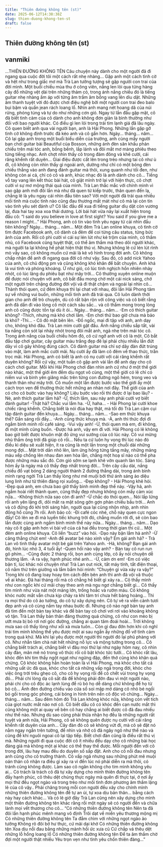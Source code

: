 ```yaml
---
title: "Thiên đường không tên (st)"
date: 2025-06-12T14:38:38Z
slug: thien-duong-khong-ten-st
draft: false
---
```


## Thiên đường không tên (st)

## vanmiki

...THIÊN ĐƯỜNG KHÔNG TÊN
Câu chuyện này dành cho một người đã đi ngang qua
cuộc đời tôi một cách rất nhẹ nhàng…
Gặp anh một cách tình cờ và hệt như trong giấc mơ
mà Trà Lan tưởng tượng sẽ gặp người con trai của
đời mình.
Một buổi chiều mùa thu ở công viên, nắng len lỏi qua
từng hàng cây đổ những vệt dài trên những thảm cỏ,
trong ánh nắng chiều đó là tiếng guitar nhẹ nhàng ấm
áp với từng âm trầm âm bổng vang lên dìu dặt.
Những âm thanh tuyệt vời đó được chơi điệu nghệ
bởi một người con trai đeo balo bụi bặm và quần jean
rách loang lổ. Nhìn anh mang nét hoang dã của núi
rừng, phóng túng và tự do như những cơn gió.
Ngay từ lần đầu gặp mặt, cô đã biết tình cảm của cô
dành cho anh không đơn giản là bình thường như đối
với bao người khác. Có điều gì len lỏi trong trái tim
lạnh giá đã lâu ngày. Cô quen biết anh qua vài người
bạn, anh là Hải Phong. Những lần gặp gỡ tình cờ
không định trước đã kéo anh và cô gần hơn.
Ngày... tháng… năm...
Cô lại gặp anh trong một buổi biểu diễn của trường,
anh cùng mấy người bạn chơi guitar bài Beautiful
của Bosson, những ánh đèn sân khấu phản chiếu
trên mái tóc anh, bồng bềnh, lấp lánh và đôi mắt mơ
màng phiêu theo từng tiếng nhạc. Anh chợt nhìn thấy
cô trong đám đông và khẽ cười, cái răng khểnh rất
duyên…
Giai điệu được cất lên trong trẻo nhưng tai cô như ù
đi, cô không còn nhìn thấy gì ngoài anh, dường như
chỉ có một bóng đèn chiếu thẳng vào anh đang đánh
guitar mà thôi, xung quanh như tối đen, như không
còn ai cả, chỉ có cô và anh, khúc nhạc đó là anh
dành cho cô…
Tiếng vỗ tay vang lên kết thúc bài hát, cô giật mình
trở lại với hiện thực, cô chợt cười vì sự mơ mộng
thái quá của mình. Trà Lan thắc mắc với chính mình
vì sao gặp anh mới đôi lần mà như đã quen từ kiếp
trước, thân quen đến lạ, chẳng lẽ là yêu ngay cái
nhìn đầu tiên sao?
Với một người đã trải qua nhiều mối tình mà cuộc
tình nào cũng đau thương mất mát như cô mà lại còn
tin vào tình yêu sét đánh ư? Cô lắc đầu để xua đi
tiếng guitar dìu dặt còn vương lại, đưa hai tay xoa
xoa thái dương.
Lời bái hát vừa nãy lại xuất hiện trong đầu cô: “I
said do you believe in love at first sight? You said if
you give me a reason I might...”
Hải Phong, anh có tin vào tình yêu ngay từ cái nhìn
đầu tiên không?
Ngày... tháng… năm...
Một đêm Trà Lan online khuya, cô tình cờ tìm được
Facebook anh, cô dành cả đêm để coi từng câu
status, từng bức ảnh của anh. Rồi cô phì cười vì cái
sự lén lút như kẻ trộm của mình, cô thầm nhủ, có
Facebook cũng tuyệt thật, có thể âm thầm mà theo
dõi người khác, mà người ta lại không hề phát hiện
thật thú vị.
Nhưng không lẽ cứ lén lút rình mò vầy sao, cô không
muốn cứ mãi là kẻ vô hình trong đời anh. Cô không
chấp nhận để anh đi ngang qua đời cô như vậy. Sau
đó, cô add nick Yahoo của anh, cô chủ động pm và
cũng không khó khăn để bắt chuyện. Anh khá là vui
tính và phóng khoáng. Ừ như gió, có lúc tinh nghịch
hồn nhiên nhảy nhót, có lúc lãng du phiêu bạt như
mây trời…
Cô thường xuyên online muộn để được nói chuyện
với anh, cô bắt đầu mong chờ một cái nick sáng, chờ
một người trên chặng đường đời vội vã đi thật chậm
và ngoái lại nhìn cô…
Thành thói quen, cứ đêm khuya thì lại chat với nhau,
đôi lần Hải Phong tâm sự về những vui buồn, những
mối tình anh đã trải qua. Cô luôn dành thời gian cho
anh để trò chuyện, dù cô rất bận rộn với công việc
và cô biết rằng anh đã dần đi vào lòng cô một cách
sâu sắc… và cô thầm mong trong lòng anh cô cũng
được tồn tại dù ít ỏi…
Ngày... tháng… năm...
-Em có thích guitar không?
-Thích, nhưng mà khó chơi lắm.
-Em chơi thử bao giờ chưa mà bảo là khó?
-Thì… - Cô đỏ mặt bẽn lẽn.
-Đồ ngốc, mai đi tập với anh, anh dạy cho, không khó
đâu.
Trà Lan mỉm cười gật đầu. Ánh nắng chiều sắp tắt,
vài tia nắng còn sót lại nhảy nhót trong đôi mắt anh,
ngả nhẹ trên mái tóc cô. Trong ánh nắng của buổi
chiều hôm đó, cô cứ ngỡ anh với cô là một.
Cô bắt đầu tập chơi guitar, cây guitar màu trắng đẹp
đẽ lại phải chịu nhiều lần đứt dây vì cô gảy không
đúng cách. Cô đánh guitar mà chỉ sợ dây đàn đứt
trúng vào mặt, làm anh mắc cười mãi.
Nụ cười ấy đã làm cô đêm về thao thức, trằn trọc
mãi. Hải Phong, anh có biết là anh có nụ cười với cái
răng khểnh rất duyên không?
Rồi cứ vậy, một tuần cô gặp anh vài lần để anh dạy
cho cô cách chơi guitar. Mỗi khi Hải Phong chơi đàn
nhìn anh cứ như ở một thế giới nào khác, một thế giới
êm đềm dịu ngọt vô cùng, một thế giới có lẽ chỉ có
niềm vui và bình yên giăng mắc trên từng con đường
ngõ hẻm, trong veo và thanh thản như mây trời.
Cô muốn một lần được bước vào thế giới ấy một
cách trọn vẹn để thưởng thức hết những an nhàn
nơi đây. Thế giới của anh có cho cô bước vào hay
không? Liệu bước vào rồi thì được ở lại bao lâu?
-Nè, anh thích guitar lắm hả?
-Ừ, thích lắm, sau này anh phải cưới vợ biết đánh
guitar!
-Thật hả? Chắc vui lắm ha.
-Ừ, haha… - Hải Phong lại cười khoe chiếc răng
khểnh.
Chẳng biết là nói đùa hay thật, mà tối đó Trà Lan cặm
cụi tập đánh guitar đến khuya....
Ngày... tháng… năm…
-Sao em thức khuya thế? Gần sáng rồi đấy…
-Anh cũng thức khuya mà.
-À, anh thì thức đợi đi ngắm bình minh rồi café sáng.
-Vui vậy anh!
-Ừ, thói quen mà em, đi không, đi một mình cũng buồn.
-Được hả anh, vậy em đi với.
Hải Phong có lẽ không bao giờ biết được khuôn mặt
đỏ ửng vui sướng của cô lúc này. Cô vui mừng nhủ
thầm ông trời đã giúp cô rồi… Nếu ta cứ luôn hy
vọng thì lúc nào đó điều kì diệu sẽ xuất hiện, ít ra
cũng là một lần trong một chuỗi dài những mong
đợi…
Mặt trời dần nhô lên, làm ửng hồng từng tầng mây,
những mảng màu xếp chồng lên nhau đan xen hòa
lẫn, chẳng một hoạ sĩ nào có thể pha được những
màu sắc đó. Cơn gió sớm se lạnh khẽ vờn quanh làn
tóc. Sáng hôm ấy là ngày mà cô thấy đẹp nhất trong
đời…
Trên cây cầu dài, nắng chiếu đổ vạt bóng 2 dáng
người thành 2 đường thẳng dài, trong ánh bình minh
rạng ngời Trà Lan thấy lòng như mê muội bởi thứ ánh
sáng ảo diệu lung linh như từ thiên đàng rọi
xuống…
-Đẹp không? - Hải Phong khẽ hỏi.
-Đẹp quá anh, em chưa bao giờ thấy bình minh đẹp
thế này.
-Vậy hả, anh ngắm hoài riết thành quen, cũng thấy
đẹp nhưng không còn mấy cảm xúc nữa…
-Không thích nữa sao còn đi anh?
-Ừ chắc do thói quen…
Nói lấp lửng rồi anh yên lặng đi, dõi mắt ra mặt sông
gờn gợn phản chiếu bầu trời… Anh và cô đứng đó
khi trời sáng hẳn, người qua lại cũng nhộn nhịp, anh
nhìn đồng hồ cũng 7h rồi. Anh bảo cô:
-Đi café cóc nhé, chỗ này quen cực ngon đấy!
Cô lên xe đi mà luyến tiếc khung trời đó, chẳng muốn
rời đi, sẽ còn bao lần được cùng anh ngắm bình minh
thế này nữa…
Ngày… tháng… năm…
Dạo này cô ít gặp anh hơn vì bài vở của cả hai đều
trong thời gian thi cử… Một đêm anh online khuya.
Cô liền “buzz” vào hỏi.
-Dạo này bận lắm hả anh?
-Ừ căng thẳng chút em!
-Anh để avatar bé nào xinh vậy? Em gái anh hả? -
Trà Lan vô tình thấy avatar một bé gái trên Yahoo
anh.
-Hả, không? Bạn gái anh đó, hình lúc nhỏ 3, 4 tuổi ấy!
-Quen hồi nào vậy anh? - Bàn tay cô run run gõ
phím…
-Cũng được 2 tháng rồi, bọn anh cùng lớp, cô ấy nói
chuyện dễ thương lắm.
-À ra vậy, hạnh phúc nhé anh...
-Ừ, cảm ơn em!
-Em có việc bận tí, lúc khác nói chuyện nha!
Trà Lan out nick, tắt máy tính, tắt điện thoại, cô nằm
thừ trên giường và lẩm bẩm hỏi mình: “Chuyện gì
vừa xảy ra vậy?”
Trong khi cô đang loay hoay tìm cách đến bên anh
thì anh đã vội vã thuộc về ai khác. Đã hai tháng rồi
mà cô chẳng hề biết gì xảy ra… Cô thấy mình như
con ngốc khi cứ mãi chạy theo anh mà ngu ngơ chẳng
biết gì… Cô thấy tim mình như vừa nát một mảng
lớn, trống hoắc và rướm máu. Cô không khóc nước
mắt vẫn chưa kịp chảy ra khi tâm trí chưa hết bàng
hoàng…
Thì ra mọi thứ do cô ảo tưởng, do cô tự xây dựng
nên. Cô tự vẽ ra viễn cảnh tươi đẹp anh và cô cùng
nắm tay nhau bước đi. Nhưng cô nào ngờ bàn tay
anh đã tìm đến một bàn tay khác và để bàn tay cô
chơi vơi rơi vào khoảng không vô tận.
Trà Lan thấy bản thân đáng thương quá chừng, cô
như con mèo bị ướt mưa bị bỏ rơi nơi góc đường,
chẳng ai quan tâm đoái hoài… Trời không mưa sao
cô thấy lòng như xối xả mưa tuôn…
Còn gì đau đớn hơn khi cô nghĩ trái tim mình không
thể yêu được một ai sau ngần ấy những đổ vỡ tình
cảm trong quá khứ. Mà khi lại yêu được một người
thì người đó lại phũ phàng với cô. Như nhẫn tâm chà
nát hết những nỗ lực và mộng tưởng trong cô…
Cô chẳng biết trách ai, chẳng biết vì đâu mọi thứ lại
như ngày hôm nay, cô nhìn cây đàn, mân mê nó trong
vô thức rồi cô bật khóc tức tưởi… Cô khóc rất lâu,
khóc đến khi tim thấy ngột ngạt như ngừng đập, đến
thở cũng khó khăn quá chừng. Cô khóc không hẳn
hoàn toàn là vì Hải Phong, mà khóc cho tất cả những
uất ức đã qua, khóc cho tất cả những vấp ngã trong
đời, khóc cho việc ông trời trêu ghẹo cô, cho cô hy
vọng rồi để cô chết vùi trong hy vọng đó…
Phải chi lòng dạ cô sắt đá để không phải đớn đau vì
một người nào, phải chi cho cô độc ác lạnh lùng để
rũ bỏ họ dễ dàng chứ không để họ từ bỏ cô…
Ánh đèn đường chiếu vào cửa sổ soi mập mờ dáng
cô nhỏ bé ngồi bó gối trong góc phòng, cái bóng in
hình trên nền cô độc vô chừng…
Ngày... tháng… năm…
Sau đêm hôm đó Trà Lan không khóc nữa, không còn
vết tích của giọt nước mắt nào nơi cô. Cô biết dẫu cô
có khóc đến cạn nước mắt thì cũng không một ai
quay về bên cô hay chẳng ai biết được cô đã đau
nhiều như thế nào. Nhưng dù sao cũng phải thừa
nhận họ đều là những người rất tuyệt và anh nữa,
Hải Phong, cô sẽ không quên được nụ cười với cái
răng khểnh rất duyên của anh…
Cây đàn đó cô sẽ không vứt đi, mà cô sẽ đặt nó nằm
ngay ngắn trên tường, để nhìn và nhớ cô đã ngây
ngô như thế nào và cũng để khi nguôi ngoai cô lại
tập tiếp. Biết chơi đàn cũng là điều rất thú vị mà.
Những người đi qua cuộc đời cô ít nhiều đều dạy cho
cô những bài học đáng giá mà không một ai khác có
thể thay thế được. Mỗi người đến với cô trong đời,
lâu hay mau đều do duyên số sắp đặt. Anh cho cô nỗi
đau nhưng anh cũng cho cô trưởng thành. Cô vấp
ngã nhưng sau những phút mê muội oán thán cô nhận
ra điều gì xảy ra vì đến lúc nó phải diễn ra mà thôi,
có tránh cũng không được. Làm sao cô ngăn không
cho tim mình không yêu ai…
Có trách là trách cô đã tự xây dựng cho mình thiên
đường không tên đầy hạnh phúc, cô thêu dệt chúng
thực ngày mà quên đi thực tại, ở nơi ấy mọi thứ đều
ngọt ngào và trong trẻo như mối tình đơn phương
âm thầm lặng lẽ của cô vậy..
Phải chăng trong mỗi con người đều xây cho chính
mình những thiên đường không tên để tự an ủi, tự
xoa dịu bản thân… bằng cách này hay cách
khác… Và có lẽ giờ đây Trà Lan cũng nên xây dựng
cho mình một thiên đường không tên khác rằng rồi
một ngày sẽ có người đến và chữa lành mọi vết
thương cho cô…
“Có những thiên đường không tên
Nên ta đã đôi lần hạnh phúc mênh mang vô định
Trôi dạt về miền yêu thương mộng mị
Có những thiên đường không tên
Ta đắm chìm với những ngọt ngào ảo tưởng
Không rõ đôi bờ hư thực, cứ mãi dại khờ
Có những thiên đường không tên
Xoa dịu nỗi đau bằng những mảnh hồi ức xưa cũ
Cứ chắp vá thêu dệt những lỗ hổng loang lổ
Có những thiên đường không tên
Để ta âm thầm chờ đợi một người thật nhiều
Yêu trọn vẹn như tình yêu chốn thiên đàng…”